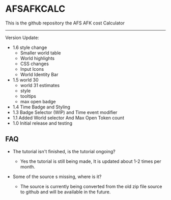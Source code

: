 AFSAFKCALC
===================


This is the github repository the AFS AFK cost Calculator

----------

Version Update:
- 1.6 style change
  - Smaller world table
  - World highlights
  - CSS changes
  - Input Icons
  - World Identity Bar
- 1.5 world 30
  - world 31 estimates
  - style
  - tooltips
  - max open badge
- 1.4 Time Badge and Styling
- 1.3 Badge Selector (WIP) and Time event modifier
- 1.1 Added World selector And Max Open Token count
- 1.0 Initial release and testing


FAQ
-------------------

 - The tutorial isn't finished, is the tutorial ongoing?
   - Yes the tutorial is still being made, It is updated about 1-2 times per month.

 - Some of the source s missing, where is it?
   - The source is currently being converted from the old zip file source to github and will be available in the future.